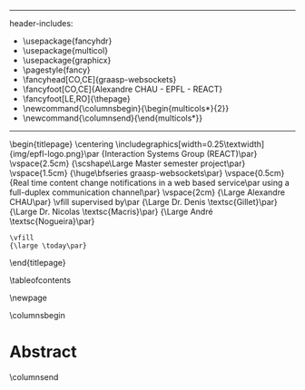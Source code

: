 <!--
    compilation :
    pandoc -V geometry:margin=2.5cm --variable urlcolor=cyan --number-sections -o report.pdf report.md
-->

---
header-includes:

 - \usepackage{fancyhdr}
 - \usepackage{multicol}
 - \usepackage{graphicx}
 - \pagestyle{fancy}
 - \fancyhead[CO,CE]{graasp-websockets}
 - \fancyfoot[CO,CE]{Alexandre CHAU - EPFL - REACT}
 - \fancyfoot[LE,RO]{\thepage}
 - \newcommand{\columnsbegin}{\begin{multicols*}{2}}
 - \newcommand{\columnsend}{\end{multicols*}}
---

\begin{titlepage}
	\centering
	\includegraphics[width=0.25\textwidth]{img/epfl-logo.png}\par
    {Interaction Systems Group (REACT)\par}
	\vspace{2.5cm}
	{\scshape\Large Master semester project\par}
	\vspace{1.5cm}
	{\huge\bfseries graasp-websockets\par}
	\vspace{0.5cm}
    {Real time content change notifications in a web based service\par using a full-duplex communication channel\par}
	\vspace{2cm}
	{\Large Alexandre CHAU\par}
	\vfill
	supervised by\par
	{\Large Dr. Denis \textsc{Gillet}\par}
	{\Large Dr. Nicolas \textsc{Macris}\par}
    {\Large André \textsc{Nogueira}\par}

	\vfill
	{\large \today\par}
\end{titlepage}

\tableofcontents

\newpage

\columnsbegin

# Abstract

\columnsend